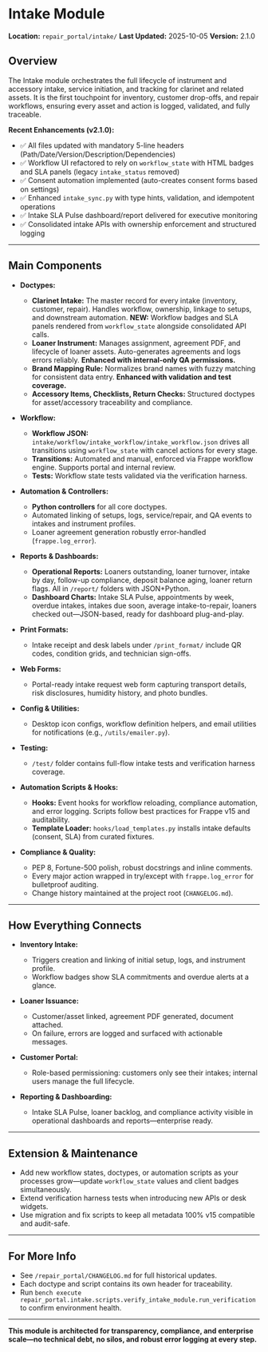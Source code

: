 # Intake Module

**Location:** `repair_portal/intake/`
**Last Updated:** 2025-10-05
**Version:** 2.1.0

## Overview
The Intake module orchestrates the full lifecycle of instrument and accessory intake, service initiation, and tracking for clarinet and related assets. It is the first touchpoint for inventory, customer drop-offs, and repair workflows, ensuring every asset and action is logged, validated, and fully traceable.

**Recent Enhancements (v2.1.0):**
- ✅ All files updated with mandatory 5-line headers (Path/Date/Version/Description/Dependencies)
- ✅ Workflow UI refactored to rely on `workflow_state` with HTML badges and SLA panels (legacy `intake_status` removed)
- ✅ Consent automation implemented (auto-creates consent forms based on settings)
- ✅ Enhanced `intake_sync.py` with type hints, validation, and idempotent operations
- ✅ Intake SLA Pulse dashboard/report delivered for executive monitoring
- ✅ Consolidated intake APIs with ownership enforcement and structured logging

---

## Main Components

- **Doctypes:**
  - **Clarinet Intake:** The master record for every intake (inventory, customer, repair). Handles workflow, ownership, linkage to setups, and downstream automation. **NEW:** Workflow badges and SLA panels rendered from `workflow_state` alongside consolidated API calls.
  - **Loaner Instrument:** Manages assignment, agreement PDF, and lifecycle of loaner assets. Auto-generates agreements and logs errors reliably. **Enhanced with internal-only QA permissions.**
  - **Brand Mapping Rule:** Normalizes brand names with fuzzy matching for consistent data entry. **Enhanced with validation and test coverage.**
  - **Accessory Items, Checklists, Return Checks:** Structured doctypes for asset/accessory traceability and compliance.

- **Workflow:**
  - **Workflow JSON:** `intake/workflow/intake_workflow/intake_workflow.json` drives all transitions using `workflow_state` with cancel actions for every stage.
  - **Transitions:** Automated and manual, enforced via Frappe workflow engine. Supports portal and internal review.
  - **Tests:** Workflow state tests validated via the verification harness.

- **Automation & Controllers:**
  - **Python controllers** for all core doctypes.
  - Automated linking of setups, logs, service/repair, and QA events to intakes and instrument profiles.
  - Loaner agreement generation robustly error-handled (`frappe.log_error`).

- **Reports & Dashboards:**
  - **Operational Reports:** Loaners outstanding, loaner turnover, intake by day, follow-up compliance, deposit balance aging, loaner return flags. All in `/report/` folders with JSON+Python.
  - **Dashboard Charts:** Intake SLA Pulse, appointments by week, overdue intakes, intakes due soon, average intake-to-repair, loaners checked out—JSON-based, ready for dashboard plug-and-play.

- **Print Formats:**
  - Intake receipt and desk labels under `/print_format/` include QR codes, condition grids, and technician sign-offs.

- **Web Forms:**
  - Portal-ready intake request web form capturing transport details, risk disclosures, humidity history, and photo bundles.

- **Config & Utilities:**
  - Desktop icon configs, workflow definition helpers, and email utilities for notifications (e.g., `/utils/emailer.py`).

- **Testing:**
  - `/test/` folder contains full-flow intake tests and verification harness coverage.

- **Automation Scripts & Hooks:**
  - **Hooks:** Event hooks for workflow reloading, compliance automation, and error logging. Scripts follow best practices for Frappe v15 and auditability.
  - **Template Loader:** `hooks/load_templates.py` installs intake defaults (consent, SLA) from curated fixtures.

- **Compliance & Quality:**
  - PEP 8, Fortune-500 polish, robust docstrings and inline comments.
  - Every major action wrapped in try/except with `frappe.log_error` for bulletproof auditing.
  - Change history maintained at the project root (`CHANGELOG.md`).

---

## How Everything Connects

- **Inventory Intake:**
  - Triggers creation and linking of initial setup, logs, and instrument profile.
  - Workflow badges show SLA commitments and overdue alerts at a glance.

- **Loaner Issuance:**
  - Customer/asset linked, agreement PDF generated, document attached.
  - On failure, errors are logged and surfaced with actionable messages.

- **Customer Portal:**
  - Role-based permissioning: customers only see their intakes; internal users manage the full lifecycle.

- **Reporting & Dashboarding:**
  - Intake SLA Pulse, loaner backlog, and compliance activity visible in operational dashboards and reports—enterprise ready.

---

## Extension & Maintenance

- Add new workflow states, doctypes, or automation scripts as your processes grow—update `workflow_state` values and client badges simultaneously.
- Extend verification harness tests when introducing new APIs or desk widgets.
- Use migration and fix scripts to keep all metadata 100% v15 compatible and audit-safe.

---

## For More Info
- See `/repair_portal/CHANGELOG.md` for full historical updates.
- Each doctype and script contains its own header for traceability.
- Run `bench execute repair_portal.intake.scripts.verify_intake_module.run_verification` to confirm environment health.

---

**This module is architected for transparency, compliance, and enterprise scale—no technical debt, no silos, and robust error logging at every step.**
